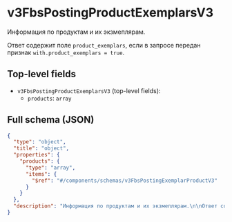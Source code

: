 # v3FbsPostingProductExemplarsV3

Информация по продуктам и их экзмеплярам.

Ответ содержит поле `product_exemplars`, если в запросе передан признак `with.product_exemplars = true`.


## Top-level fields
- `v3FbsPostingProductExemplarsV3` (top-level fields):
  - `products`: `array`

## Full schema (JSON)
```json
{
  "type": "object",
  "title": "object",
  "properties": {
    "products": {
      "type": "array",
      "items": {
        "$ref": "#/components/schemas/v3FbsPostingExemplarProductV3"
      }
    }
  },
  "description": "Информация по продуктам и их экзмеплярам.\n\nОтвет содержит поле `product_exemplars`, если в запросе передан признак `with.product_exemplars = true`.\n"
}
```
